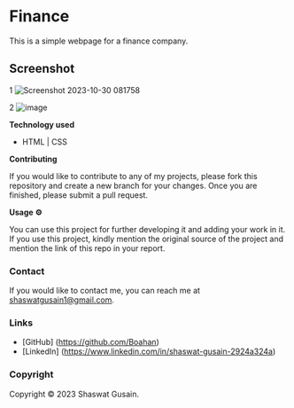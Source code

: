 # Finance
This is a simple webpage for a finance company.

## Screenshot
1
![Screenshot 2023-10-30 081758](https://github.com/Boahan/Finance/assets/111555189/71b3e94b-75c5-40bb-9751-c17aec9cfeab)

2
![image](https://github.com/Boahan/Finance/assets/111555189/ce344a85-cfdd-4d5d-beee-357d0baf58f8)


**Technology used**

* HTML | CSS

**Contributing**

If you would like to contribute to any of my projects, please fork this repository and create a new branch for your changes. Once you are finished, please submit a pull request.

**Usage ⚙️**

You can use this project for further developing it and adding your work in it. If you use this project, kindly mention the original source of the project and mention the link of this repo in your report.

### Contact

If you would like to contact me, you can reach me at shaswatgusain1@gmail.com.

### Links

* [GitHub] (https://github.com/Boahan)
* [LinkedIn] (https://www.linkedin.com/in/shaswat-gusain-2924a324a)

### Copyright

Copyright &copy; 2023 Shaswat Gusain.

